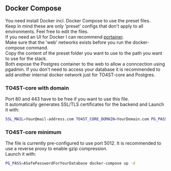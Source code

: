 ## Docker Compose  
You need install Docker incl. Docker Compose to use the preset files.  
Keep in mind these are only 'preset' configs that don't apply to all environments. Feel free to edit the files.  
If you need an UI for Docker I can recommend [portainer](https://www.portainer.io/installation/).  
Make sure that the 'web' networks exists before you run the docker-compose command.  
Copy the content of the preset folder you want to use to the path you want to use for the stack.  
Both expose the Postgres container to the web to allow a conncection using pgadmin. If you don't need to access your database it is recommended to add another internal docker network just for TO4ST-core and Postgres.

### TO4ST-core with domain
Port 80 and 443 have to be free if you want to use this file.  
It automatically generates SSL/TLS certificates for the backend and 
Launch it with: 
```bash
SSL_MAIL=Your@mail-address.com TO4ST_CORE_DOMAIN=YourDomain.com PG_PASS=ASafePasswordForYourDatabase docker-compose up -d
```

### TO4ST-core minimum
The file is currently pre-configured to use port 5012. It is recommended to use a reverse proxy to enable gzip compression.  
Launch it with: 
```bash
PG_PASS=ASafePasswordForYourDatabase docker-compose up -d
```